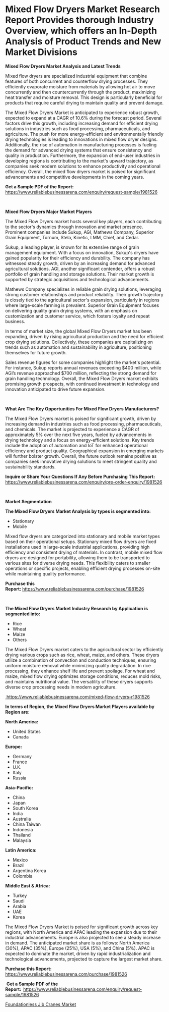 <p><h1>Mixed Flow Dryers Market Research Report Provides thorough Industry Overview, which offers an In-Depth Analysis of Product Trends and New Market Divisions</h1></p><p><strong>Mixed Flow Dryers Market Analysis and Latest Trends</strong></p>
<p><p>Mixed flow dryers are specialized industrial equipment that combine features of both concurrent and counterflow drying processes. They efficiently evaporate moisture from materials by allowing hot air to move concurrently and then countercurrently through the product, maximizing heat transfer and moisture removal. This design is particularly beneficial for products that require careful drying to maintain quality and prevent damage.</p><p>The Mixed Flow Dryers Market is anticipated to experience robust growth, expected to expand at a CAGR of 10.6% during the forecast period. Several factors drive this growth, including increasing demand for efficient drying solutions in industries such as food processing, pharmaceuticals, and agriculture. The push for more energy-efficient and environmentally friendly drying technologies is leading to innovations in mixed flow dryer designs. Additionally, the rise of automation in manufacturing processes is fueling the demand for advanced drying systems that ensure consistency and quality in production. Furthermore, the expansion of end-user industries in developing regions is contributing to the market's upward trajectory, as companies seek modern solutions to enhance productivity and operational efficiency. Overall, the mixed flow dryers market is poised for significant advancements and competitive developments in the coming years.</p></p>
<p><strong>Get a Sample PDF of the Report:&nbsp;</strong> <a href="https://www.reliablebusinessarena.com/enquiry/request-sample/1981526?utm_campaign=2110&utm_medium=2&utm_source=Github&utm_content=ia&utm_term=20022025&utm_id=mixed-flow-dryers">https://www.reliablebusinessarena.com/enquiry/request-sample/1981526</a></p>
<p>&nbsp;</p>
<p><strong>Mixed Flow Dryers Major Market Players</strong></p>
<p><p>The Mixed Flow Dryers market hosts several key players, each contributing to the sector's dynamics through innovation and market presence. Prominent companies include Sukup, AGI, Mathews Company, Superior Grain Equipment, Tornum, Stela, Kinetic, LMM, Chief, and Cedar.</p><p>Sukup, a leading player, is known for its extensive range of grain management equipment. With a focus on innovation, Sukup's dryers have gained popularity for their efficiency and durability. The company has witnessed steady growth, driven by an increasing demand for advanced agricultural solutions. AGI, another significant contender, offers a robust portfolio of grain handling and storage solutions. Their market growth is supported by strategic acquisitions and technological advancements.</p><p>Mathews Company specializes in reliable grain drying solutions, leveraging strong customer relationships and product reliability. Their growth trajectory is closely tied to the agricultural sector's expansion, particularly in regions where large-scale farming is prevalent. Superior Grain Equipment focuses on delivering quality grain drying systems, with an emphasis on customization and customer service, which fosters loyalty and repeat business.</p><p>In terms of market size, the global Mixed Flow Dryers market has been expanding, driven by rising agricultural production and the need for efficient crop drying solutions. Collectively, these companies are capitalizing on trends such as automation and sustainability in agriculture, positioning themselves for future growth.</p><p>Sales revenue figures for some companies highlight the market's potential. For instance, Sukup reports annual revenues exceeding $400 million, while AGI’s revenue approached $700 million, reflecting the strong demand for grain handling technology. Overall, the Mixed Flow Dryers market exhibits promising growth prospects, with continued investment in technology and innovation anticipated to drive future expansion.</p></p>
<p>&nbsp;</p>
<p><strong>What Are The Key Opportunities For Mixed Flow Dryers Manufacturers?</strong></p>
<p><p>The Mixed Flow Dryers market is poised for significant growth, driven by increasing demand in industries such as food processing, pharmaceuticals, and chemicals. The market is projected to experience a CAGR of approximately 5% over the next five years, fueled by advancements in drying technology and a focus on energy-efficient solutions. Key trends include the adoption of automation and IoT for enhanced operational efficiency and product quality. Geographical expansion in emerging markets will further bolster growth. Overall, the future outlook remains positive as companies seek innovative drying solutions to meet stringent quality and sustainability standards.</p></p>
<p><strong>Inquire or Share Your Questions If Any Before Purchasing This Report:</strong> <a href="https://www.reliablebusinessarena.com/enquiry/pre-order-enquiry/1981526?utm_campaign=2110&utm_medium=2&utm_source=Github&utm_content=ia&utm_term=20022025&utm_id=mixed-flow-dryers">https://www.reliablebusinessarena.com/enquiry/pre-order-enquiry/1981526</a></p>
<p>&nbsp;</p>
<p><strong>Market Segmentation</strong></p>
<p><strong>The Mixed Flow Dryers Market Analysis by types is segmented into:</strong></p>
<p><ul><li>Stationary</li><li>Mobile</li></ul></p>
<p><p>Mixed flow dryers are categorized into stationary and mobile market types based on their operational setups. Stationary mixed flow dryers are fixed installations used in large-scale industrial applications, providing high efficiency and consistent drying of materials. In contrast, mobile mixed flow dryers are designed for portability, allowing them to be transported to various sites for diverse drying needs. This flexibility caters to smaller operations or specific projects, enabling efficient drying processes on-site while maintaining quality performance.</p></p>
<p><strong>Purchase this Report:&nbsp;</strong><a href="https://www.reliablebusinessarena.com/purchase/1981526?utm_campaign=2110&utm_medium=2&utm_source=Github&utm_content=ia&utm_term=20022025&utm_id=mixed-flow-dryers">https://www.reliablebusinessarena.com/purchase/1981526</a></p>
<p>&nbsp;</p>
<p><strong>The Mixed Flow Dryers Market Industry Research by Application is segmented into:</strong></p>
<p><ul><li>Rice</li><li>Wheat</li><li>Maize</li><li>Others</li></ul></p>
<p><p>The Mixed Flow Dryers market caters to the agricultural sector by efficiently drying various crops such as rice, wheat, maize, and others. These dryers utilize a combination of convection and conduction techniques, ensuring uniform moisture removal while minimizing quality degradation. In rice processing, they enhance shelf life and prevent spoilage. For wheat and maize, mixed flow drying optimizes storage conditions, reduces mold risks, and maintains nutritional value. The versatility of these dryers supports diverse crop processing needs in modern agriculture.</p></p>
<p><a href="https://www.reliablebusinessarena.com/mixed-flow-dryers-r1981526?utm_campaign=2110&utm_medium=2&utm_source=Github&utm_content=ia&utm_term=20022025&utm_id=mixed-flow-dryers">&nbsp;https://www.reliablebusinessarena.com/mixed-flow-dryers-r1981526</a></p>
<p><strong>In terms of Region, the Mixed Flow Dryers Market Players available by Region are:</strong></p>
<p>
    <p> <strong> North America: </strong>
        <ul>
            <li>United States</li>
            <li>Canada</li>
        </ul>
        </p> 
    <p> <strong> Europe: </strong>
        <ul>
            <li>Germany</li>
            <li>France</li>
            <li>U.K.</li>
            <li>Italy</li>
            <li>Russia</li>
        </ul>
        </p> 
    <p> <strong> Asia-Pacific: </strong>
        <ul>
            <li>China</li>
            <li>Japan</li>
            <li>South Korea</li>
            <li>India</li>
            <li>Australia</li>
            <li>China Taiwan</li>
            <li>Indonesia</li>
            <li>Thailand</li>
            <li>Malaysia</li>
        </ul>
        </p> 
    <p> <strong> Latin America: </strong>
        <ul>
            <li>Mexico</li>
            <li>Brazil</li>
            <li>Argentina Korea</li>
            <li>Colombia</li>
        </ul>
        </p> 
    <p> <strong> Middle East & Africa: </strong>
        <ul>
            <li>Turkey</li>
            <li>Saudi</li>
            <li>Arabia</li>
            <li>UAE</li>
            <li>Korea</li>
        </ul>
    </p>
    </p>
<p><p>The Mixed Flow Dryers Market is poised for significant growth across key regions, with North America and APAC leading the expansion due to their industrial advancements. Europe is also projected to see a steady increase in demand. The anticipated market share is as follows: North America (30%), APAC (35%), Europe (25%), USA (5%), and China (5%). APAC is expected to dominate the market, driven by rapid industrialization and technological advancements, projected to capture the largest market share.</p></p>
<p><strong>Purchase this Report: </strong><a href="https://www.reliablebusinessarena.com/purchase/1981526?utm_campaign=2110&utm_medium=2&utm_source=Github&utm_content=ia&utm_term=20022025&utm_id=mixed-flow-dryers">https://www.reliablebusinessarena.com/purchase/1981526</a></p>
<p>&nbsp;<strong>Get a Sample PDF of the Report:&nbsp;&nbsp;</strong><a href="https://www.reliablebusinessarena.com/enquiry/request-sample/1981526?utm_campaign=2110&utm_medium=2&utm_source=Github&utm_content=ia&utm_term=20022025&utm_id=mixed-flow-dryers">https://www.reliablebusinessarena.com/enquiry/request-sample/1981526</a></p>
<p><strong></strong></p>
<p><p><a href="https://github.com/JakirUddin651/Market-Research-Report-List-1/blob/main/foundationless-jib-cranes-market.md?utm_campaign=2110&utm_medium=2&utm_source=Github&utm_content=ia&utm_term=20022025&utm_id=mixed-flow-dryers">Foundationless Jib Cranes Market</a></p></p>